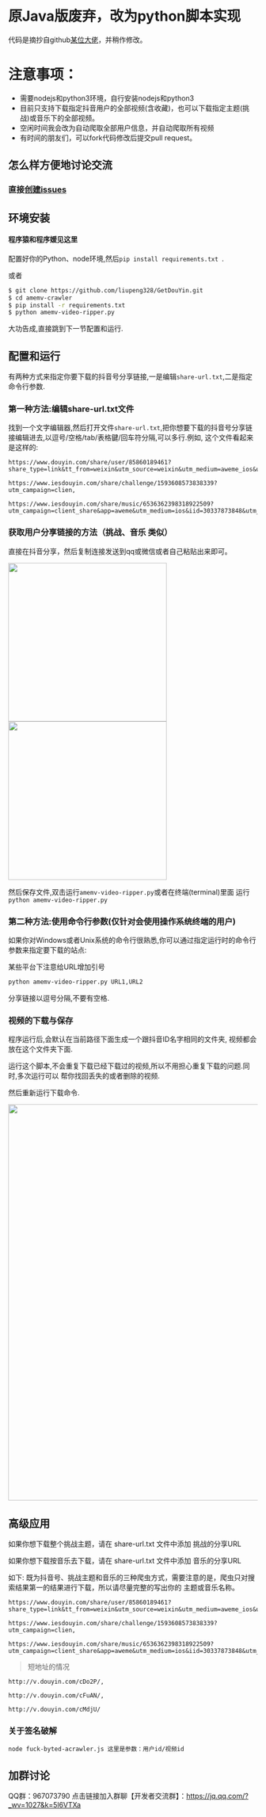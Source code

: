 原Java版废弃，改为python脚本实现
===============
代码是摘抄自github[某位大佬](https://github.com/loadchange/amemv-crawler)，并稍作修改。
# 注意事项：

- 需要nodejs和python3环境，自行安装nodejs和python3
- 目前只支持下载指定抖音用户的全部视频(含收藏)，也可以下载指定主题(挑战)或音乐下的全部视频。
- 空闲时间我会改为自动爬取全部用户信息，并自动爬取所有视频
- 有时间的朋友们，可以fork代码修改后提交pull request。

## 怎么样方便地讨论交流
### 直接[创建issues](https://github.com/liupeng328/GetDouYin/issues/new)


## 环境安装

#### 程序猿和程序媛见这里


配置好你的Python、node环境,然后`pip install requirements.txt `.

或者

```bash
$ git clone https://github.com/liupeng328/GetDouYin.git 
$ cd amemv-crawler
$ pip install -r requirements.txt
$ python amemv-video-ripper.py

```

大功告成,直接跳到下一节配置和运行.

## 配置和运行

有两种方式来指定你要下载的抖音号分享链接,一是编辑`share-url.txt`,二是指定命令行参数.

### 第一种方法:编辑share-url.txt文件

找到一个文字编辑器,然后打开文件`share-url.txt`,把你想要下载的抖音号分享链接编辑进去,以逗号/空格/tab/表格鍵/回车符分隔,可以多行.例如, 这个文件看起来是这样的:

```
https://www.douyin.com/share/user/85860189461?share_type=link&tt_from=weixin&utm_source=weixin&utm_medium=aweme_ios&utm_campaign=client_share&uid=97193379950&did=30337873848,

https://www.iesdouyin.com/share/challenge/1593608573838339?utm_campaign=clien,

https://www.iesdouyin.com/share/music/6536362398318922509?utm_campaign=client_share&app=aweme&utm_medium=ios&iid=30337873848&utm_source=copy
```

### 获取用户分享链接的方法（挑战、音乐 类似）
直接在抖音分享，然后复制连接发送到qq或微信或者自己粘贴出来即可。

<img src="https://raw.githubusercontent.com/loadchange/amemv-crawler/master/picture/step1.jpg" width="320">
<img src="https://raw.githubusercontent.com/loadchange/amemv-crawler/master/picture/step2.jpg" width="320">


然后保存文件,双击运行`amemv-video-ripper.py`或者在终端(terminal)里面
运行`python amemv-video-ripper.py`

### 第二种方法:使用命令行参数(仅针对会使用操作系统终端的用户)

如果你对Windows或者Unix系统的命令行很熟悉,你可以通过指定运行时的命令行参数来指定要下载的站点:

某些平台下注意给URL增加引号

```bash
python amemv-video-ripper.py URL1,URL2
```

分享链接以逗号分隔,不要有空格.

### 视频的下载与保存

程序运行后,会默认在当前路径下面生成一个跟抖音ID名字相同的文件夹,
视频都会放在这个文件夹下面.

运行这个脚本,不会重复下载已经下载过的视频,所以不用担心重复下载的问题.同时,多次运行可以
帮你找回丢失的或者删除的视频.

然后重新运行下载命令.
<p align="center"><img src="https://raw.githubusercontent.com/loadchange/amemv-crawler/master/picture/end-of-run.jpg" width="800"></p>

## 高级应用

如果你想下载整个挑战主题，请在 share-url.txt 文件中添加 挑战的分享URL

如果你想下载按音乐去下载，请在 share-url.txt 文件中添加 音乐的分享URL

如下: 既为抖音号、挑战主题和音乐的三种爬虫方式，需要注意的是，爬虫只对搜索结果第一的结果进行下载，所以请尽量完整的写出你的 主题或音乐名称。

```
https://www.douyin.com/share/user/85860189461?share_type=link&tt_from=weixin&utm_source=weixin&utm_medium=aweme_ios&utm_campaign=client_share&uid=97193379950&did=30337873848,

https://www.iesdouyin.com/share/challenge/1593608573838339?utm_campaign=clien,

https://www.iesdouyin.com/share/music/6536362398318922509?utm_campaign=client_share&app=aweme&utm_medium=ios&iid=30337873848&utm_source=copy
```

> 短地址的情况

```
http://v.douyin.com/cDo2P/,

http://v.douyin.com/cFuAN/,

http://v.douyin.com/cMdjU/
```

### 关于签名破解
```
node fuck-byted-acrawler.js 这里是参数：用户id/视频id
```
## 加群讨论
QQ群：967073790
点击链接加入群聊【开发者交流群】：https://jq.qq.com/?_wv=1027&k=5l6VTXa

